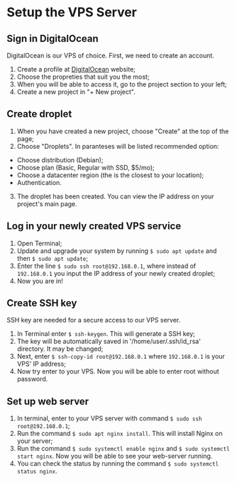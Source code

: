 # Setup the VPS Server
## Sign in DigitalOcean
DigitalOcean is our VPS of choice. First, we need to create an account.
1. Create a profile at [DigitalOcean](https://www.digitalocean.com/try/developer-brand?utm_campaign=amer_brand_kw_en_cpc&utm_adgroup=digitalocean_exact_exact&_keyword=digitalocean&_device=c&_adposition=&utm_content=conversion&utm_medium=cpc&utm_source=google&gclid=Cj0KCQjw-JyUBhCuARIsANUqQ_JRBXlK7yRkm53Bi9aVY71WVapTh3yNNCjzfUifL8i6LrWCruvSZfgaAvCTEALw_wcB) website;
2. Choose the propreties that suit you the most;
3. When you will be able to access it, go to the project section to your left;
4. Create a new project in "+ New project".

## Create droplet
1. When you have created a new project, choose "Create" at the top of the page;
2. Choose "Droplets". In paranteses will be listed recommended option:
  - Choose distribution (Debian);
  - Choose plan (Basic, Regular with SSD, $5/mo);
  - Choose a datacenter region (the is the closest to your location);
  - Authentication.
3. The droplet has been created. You can view the IP address on your project's main page.

## Log in your newly created VPS service
1. Open Terminal;
2. Update and upgrade your system by running ````$ sudo apt update```` and then ````$ sudo apt update````;
3. Enter the line ````$ sudo ssh root@192.168.0.1````, where instead of ````192.168.0.1```` you input the IP address of your newly created droplet;
4. Now you are in!

## Create SSH key
SSH key are needed for a secure access to our VPS server.
1. In Terminal enter ````$ ssh-keygen````. This will generate a SSH key;
2. The key will be automatically saved in '/home/user/.ssh/id_rsa' directory. It may be changed;
3. Next, enter  ````$ ssh-copy-id root@192.168.0.1```` where ````192.168.0.1```` is your VPS' IP address;
4. Now try enter to your VPS. Now you will be able to enter root without password.

## Set up web server
1. In terminal, enter to your VPS server with command ````$ sudo ssh root@192.168.0.1````;
2. Run the command ````$ sudo apt nginx install````. This will install Nginx on your server;
3. Run the command ````$ sudo systemctl enable nginx```` and ````$ sudo systemctl start nginx````. Now you will be able to see your web-server running.
4. You can check the status by running the command ````$ sudo systemctl status nginx````.
